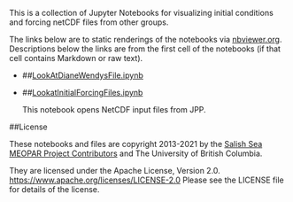 This is a collection of Jupyter Notebooks for
visualizing initial conditions and forcing netCDF files from other groups.

The links below are to static renderings of the notebooks via
[nbviewer.org](https://nbviewer.org/).
Descriptions below the links are from the first cell of the notebooks
(if that cell contains Markdown or raw text).

* ##[LookAtDianeWendysFile.ipynb](https://nbviewer.org/github/SalishSeaCast/tools/blob/main/I_ForcingFiles/LookAtOthersFiles/LookAtDianeWendysFile.ipynb)

* ##[LookatInitialForcingFiles.ipynb](https://nbviewer.org/github/SalishSeaCast/tools/blob/main/I_ForcingFiles/LookAtOthersFiles/LookatInitialForcingFiles.ipynb)

    This notebook opens NetCDF input files from JPP.


##License

These notebooks and files are copyright 2013-2021
by the [Salish Sea MEOPAR Project Contributors](https://github.com/SalishSeaCast/docs/blob/master/CONTRIBUTORS.rst)
and The University of British Columbia.

They are licensed under the Apache License, Version 2.0.
https://www.apache.org/licenses/LICENSE-2.0
Please see the LICENSE file for details of the license.
